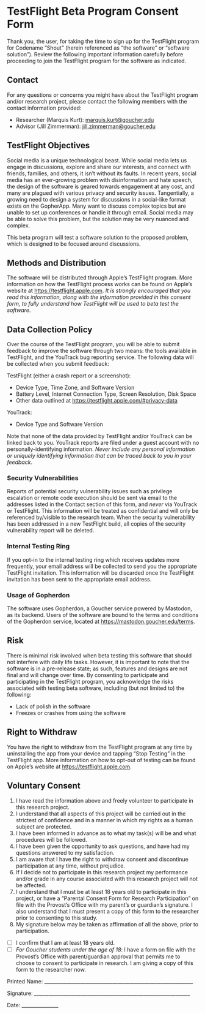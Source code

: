 # TestFlight Beta Program Consent Form

Thank you, the user, for taking the time to sign up for the TestFlight
program for Codename “Shout” (herein referenced as “the software” or
“software solution”). Review the following important information carefully
before proceeding to join the TestFlight program for the software as
indicated.

## Contact
For any questions or concerns you might have about the TestFlight program
and/or research project, please contact the following members with the
contact information provided:

- Researcher (Marquis Kurt): marquis.kurt@goucher.edu
- Advisor (Jill Zimmerman): jill.zimmerman@goucher.edu

## TestFlight Objectives
Social media is a unique technological beast. While social media lets us
engage in discussions, explore and share our interests, and connect with
friends, families, and others, it isn’t without its faults. In recent
years, social media has an ever-growing problem with disinformation and
hate speech, the design of the software is geared towards engagement at
any cost, and many are plagued with various privacy and security issues.
Tangentially, a growing need to design a system for discussions in a
social-like format exists on the GopherApp. Many want to discuss complex
topics but are unable to set up conferences or handle it through email.
Social media may be able to solve this problem, but the solution may be
very nuanced and complex.

This beta program will test a software solution to the proposed problem,
which is designed to be focused around discussions. 

## Methods and Distribution
The software will be distributed through Apple’s TestFlight program. More
information on how the TestFlight process works can be found on Apple’s
website at https://testflight.apple.com. _It is strongly encouraged that
you read this information, along with the information provided in this
consent form, to fully understand how TestFlight will be used to beta test
the software_.

## Data Collection Policy
Over the course of the TestFlight program, you will be able to submit
feedback to improve the software through two means: the tools available in
TestFlight, and the YouTrack bug reporting service. The following data
will be collected when you submit feedback:

TestFlight (either a crash report or a screenshot):
- Device Type, Time Zone, and Software Version
- Battery Level, Internet Connection Type, Screen Resolution, Disk Space
- Other data outlined at https://testflight.apple.com/#privacy-data

YouTrack:
- Device Type and Software Version

Note that none of the data provided by TestFlight and/or YouTrack can be
linked back to you. YouTrack reports are filed under a guest account with
no personally-identifying information. _Never include any personal
information or uniquely identifying information that can be traced back to
you in your feedback_.

### Security Vulnerabilities
Reports of potential security vulnerability issues such as privilege
escalation or remote code execution should be sent via email to the
addresses listed in the Contact section of this form, and _never_ via
YouTrack or TestFlight. This information will be treated as confidential
and will only be referenced by/visible to the research team. When the 
security vulnerability has been addressed in a new TestFlight build, all
copies of the security vulnerability report will be deleted.

### Internal Testing Ring
If you opt-in to the internal testing ring which receives updates more
frequently, your email address will be collected to send you the
appropriate TestFlight invitation. This information will be discarded once
the TestFlight invitation has been sent to the appropriate email address.

### Usage of Gopherdon
The software uses Gopherdon, a Goucher service powered by Mastodon, as its
backend. Users of the software are bound to the terms and conditions of
the Gopherdon service, located at https://mastodon.goucher.edu/terms.

## Risk
There is minimal risk involved when beta testing this software that should
not interfere with daily life tasks. However, it is important to note that
the software is in a pre-release state; as such, features and designs are
not final and will change over time. By consenting to participate and
participating in the TestFlight program, you acknowledge the risks
associated with testing beta software, including (but not limited to) the
following:
- Lack of polish in the software
- Freezes or crashes from using the software

## Right to Withdraw
You have the right to withdraw from the TestFlight program at any time by
uninstalling the app from your device and tapping “Stop Testing” in the
TestFlight app. More information on how to opt-out of testing can be found
on Apple’s website at https://testflight.apple.com.

## Voluntary Consent

1. I have read the information above and freely volunteer to participate in
   this research project.
2. I understand that all aspects of this project will be carried out in the
   strictest of confidence and in a manner in which my rights as a human
   subject are protected.
3. I have been informed in advance as to what my task(s) will be and what
   procedures will be followed.
4. I have been given the opportunity to ask questions, and have had my
   questions answered to my satisfaction.
5. I am aware that I have the right to withdraw consent and discontinue
   participation at any time, without prejudice. 
6. If I decide not to participate in this research project my performance
   and/or grade in any course associated with this research project will
   not be affected. 
7. I understand that I must be at least 18 years old to participate in
   this project, or have a  “Parental Consent Form for Research
   Participation” on file with the Provost’s Office with my parent’s or
   guardian’s signature. I also understand that I must present a copy of
   this form to the researcher prior to consenting to this study. 
8. My signature below may be taken as affirmation of all the above, prior
   to participation.

- [ ] I confirm that I am at least 18 years old.
- [ ] _For Goucher students under the age of 18_: I have a form on file
      with the Provost’s Office with parent/guardian approval that permits
      me to choose to consent to participate in research. I am giving a
      copy of this form to the researcher now.

Printed Name: _____________________________________________________________

Signature: ________________________________________________________________

Date: _______________
